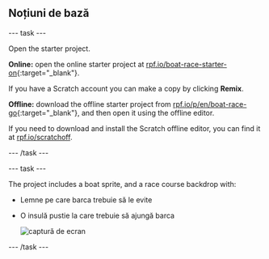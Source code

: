 ## Noțiuni de bază

\--- task \---

Open the starter project.

**Online:** open the online starter project at [rpf.io/boat-race-starter-on](https://rpf.io/boat-race-starter-on){:target="_blank"}.

If you have a Scratch account you can make a copy by clicking **Remix**.

**Offline:** download the offline starter project from [rpf.io/p/en/boat-race-go](https://rpf.io/p/en/boat-race-go){:target="_blank"}, and then open it using the offline editor.

If you need to download and install the Scratch offline editor, you can find it at [rpf.io/scratchoff](https://rpf.io/scratchoff).

\--- /task \---

\--- task \---

The project includes a boat sprite, and a race course backdrop with:

- Lemne pe care barca trebuie să le evite
- O insulă pustie la care trebuie să ajungă barca
    
    ![captură de ecran](images/boat-starter.png)

\--- /task \---